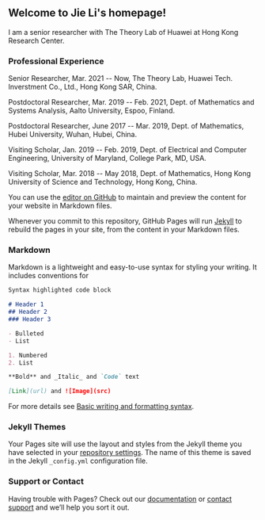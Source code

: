 ## **Welcome to Jie Li's homepage!**

I am a senior researcher with The Theory Lab of Huawei at Hong Kong Research Center.

### **Professional Experience**

Senior  Researcher, Mar. 2021 -- Now, The Theory Lab, Huawei Tech. Inverstment Co., Ltd., Hong Kong SAR, China.

Postdoctoral  Researcher, Mar. 2019 -- Feb. 2021, Dept. of Mathematics and Systems Analysis,  Aalto University,  Espoo, Finland.

Postdoctoral  Researcher, June 2017 -- Mar. 2019,  Dept. of Mathematics, Hubei University,  Wuhan, Hubei, China.

Visiting  Scholar, Jan. 2019 -- Feb. 2019, Dept. of Electrical and Computer Engineering, University of Maryland,  College Park, MD, USA.

Visiting  Scholar, Mar. 2018 -- May 2018, Dept. of Mathematics, Hong Kong University of Science and Technology,  Hong Kong, China.

You can use the [editor on GitHub](https://github.com/jieli873/jieli873.github.io/edit/main/index.md) to maintain and preview the content for your website in Markdown files.

Whenever you commit to this repository, GitHub Pages will run [Jekyll](https://jekyllrb.com/) to rebuild the pages in your site, from the content in your Markdown files.

### Markdown

Markdown is a lightweight and easy-to-use syntax for styling your writing. It includes conventions for

```markdown
Syntax highlighted code block

# Header 1
## Header 2
### Header 3

- Bulleted
- List

1. Numbered
2. List

**Bold** and _Italic_ and `Code` text

[Link](url) and ![Image](src)
```

For more details see [Basic writing and formatting syntax](https://docs.github.com/en/github/writing-on-github/getting-started-with-writing-and-formatting-on-github/basic-writing-and-formatting-syntax).

### Jekyll Themes

Your Pages site will use the layout and styles from the Jekyll theme you have selected in your [repository settings](https://github.com/jieli873/jieli873.github.io/settings/pages). The name of this theme is saved in the Jekyll `_config.yml` configuration file.

### Support or Contact

Having trouble with Pages? Check out our [documentation](https://docs.github.com/categories/github-pages-basics/) or [contact support](https://support.github.com/contact) and we’ll help you sort it out.
